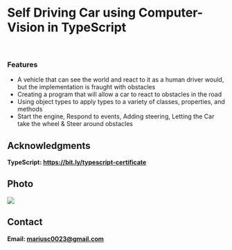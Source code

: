 <h1>Self Driving Car using Computer-Vision in TypeScript</h1>
<br>
<h3>Features</h3>
<ul>
    <li>A vehicle that can see the world and react to it as a human driver would, but the implementation is fraught with obstacles</li>
    <li>Creating a program that will allow a car to react to obstacles in the road</li>
    <li>Using object types to apply types to a variety of classes, properties, and methods</li>
    <li>Start the engine, Respond to events, Adding steering, Letting the Car take the wheel & Steer around obstacles</li>
</ul>

<h2>Acknowledgments</h2>

<b>TypeScript: https://bit.ly/typescript-certificate<b>
<br>


<h2>Photo</h2>
<img src="photo.png">
<br>

<h2>Contact</h2>

<b> Email: mariusc0023@gmail.com </b>
